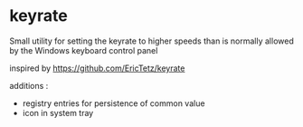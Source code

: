 # keyrate
Small utility for setting the keyrate to higher speeds than is normally allowed by the Windows keyboard control panel

inspired by https://github.com/EricTetz/keyrate

additions :
- registry entries for persistence of common value
- icon in system tray
